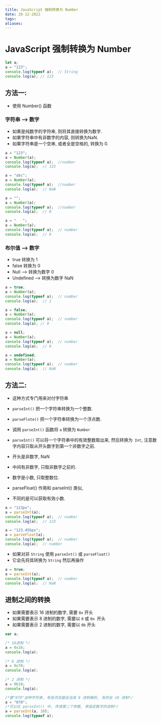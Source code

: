 ```yaml
---
title: JavaScript 强制转换为 Number
date: 28-12-2022
tags: 
aliases: 
---
```


# JavaScript 强制转换为 Number

```js
let a;  
a = "123";  
console.log(typeof a);  // String
console.log(a); // 123
```

## 方法一: 

- 使用 Number() 函数

### 字符串 --> 数字

- 如果是纯数字的字符串, 则将其直接转换为数字.  
- 如果字符串中有非数字的内容, 则转换为NaN.  
- 如果字符串是一个空串, 或者全是空格的, 转换为 0.

```js
a = "123";  
a = Number(a);  
console.log(typeof a);  //number
console.log(a);  // 123

a = "abc";  
a = Number(a);  
console.log(typeof a);  //number
console.log(a);  // NaN

a = "";  
a = Number(a);  
console.log(typeof a);  //number
console.log(a);  // 0

a = "   ";  
a = Number(a);  
console.log(typeof a);  // number
console.log(a);  // 0
```

### 布尔值 --> 数字

- true 转换为 1
- false 转换为 0
- Null --> 转换为数字 0
- Undefined --> 转换为数字 NaN

```js
a = true;  
a = Number(a);  
console.log(typeof a);  // number
console.log(a);  // 1

a = false;  
a = Number(a);  
console.log(typeof a);  // number
console.log(a); // 0

a = null;  
a = Number(a);  
console.log(typeof a);  // number
console.log(a);  // 0

a = undefined;  
a = Number(a);  
console.log(typeof a);  // number
console.log(a);  // NaN
```

## 方法二:

- 这种方式专门用来对付字符串  
- `parseInt()` 把一个字符串转换为一个整数.  
- `parseFlote()` 把一个字符串转换为一个浮点数.

- 调用 `parseInt()` 函数将 `a` 转换为 `Number`
- `parseInt()` 可以将一个字符串中的有效整数取出来,  然后转换为` Int`, 注意数字内容只取从开头数字到第一个非数字之前.  
- 开头是非数字, NaN  
- 中间有非数字, 只取非数字之前的.  
- 数字是小数, 只取整数位.  
 
- parseFloat() 作用和 parseInt() 类似,  
- 不同的是可以获取有效小数.

```js
a = "123px";  
a = parseInt(a);  
console.log(typeof a);  // number
console.log(a);  // 123

a = "123.456px";  
a = parseFloat(a);  
console.log(typeof a);  // number
console.log(a);  // number
```

- 如果对非 `String` 使用 `parseInt()` 或 `parseFloat()`
- 它会先将其转换为 `String` 然后再操作

```js
a = true;  
a = parseInt(a);  
console.log(typeof a);  // number
console.log(a);  // NaN
```

## 进制之间的转换

- 如果需要表示 16 进制的数字, 需要 `0x` 开头  
- 如果需要表示 8 进制的数字, 需要以 `0` 或 `0o `开头  
- 如果需要表示 2 进制的数字, 需要以 `0b` 开头

```js
var a;  

/* 16进制 */
a = 0x16;  
console.log(a);  
  
/* 8 进制 */
a = 0o70;  
console.log(a);  
  
/* 2 进制 */
a = 0b10;  
console.log(a);

/*像"070"这种字符串, 有些浏览器会当成 8 进制解析, 有的会 10 进制*/  
a = "070";  
/*可以在 parseInt() 中, 传递第二个参数, 来指定数字的进制*/  
a = parseInt(a, 10);  
console.log(typeof a);
```

